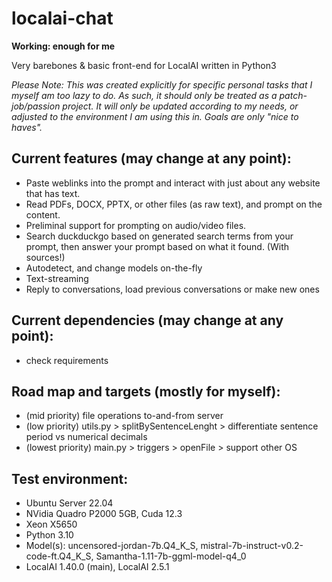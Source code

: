 # localai-chat

**Working: enough for me**

Very barebones & basic front-end for LocalAI written in Python3


*Please Note:
This was created explicitly for specific personal tasks that I myself am too lazy to do.
As such, it should only be treated as a patch-job/passion project.
It will only be updated according to my needs, or adjusted to the environment I am using this in.
Goals are only "nice to haves".*


## Current features (may change at any point):
- Paste weblinks into the prompt and interact with just about any website that has text.
- Read PDFs, DOCX, PPTX, or other files (as raw text), and prompt on the content.
- Preliminal support for prompting on audio/video files.
- Search duckduckgo based on generated search terms from your prompt, then answer your prompt based on what it found. (With sources!)
- Autodetect, and change models on-the-fly
- Text-streaming
- Reply to conversations, load previous conversations or make new ones


## Current dependencies (may change at any point):
- check requirements


## Road map and targets (mostly for myself):
- (mid priority) file operations to-and-from server
- (low priority) utils.py > splitBySentenceLenght > differentiate sentence period vs numerical decimals
- (lowest priority) main.py > triggers > openFile > support other OS


## Test environment:
- Ubuntu Server 22.04
- NVidia Quadro P2000 5GB, Cuda 12.3
- Xeon X5650
- Python 3.10
- Model(s): uncensored-jordan-7b.Q4_K_S, mistral-7b-instruct-v0.2-code-ft.Q4_K_S, Samantha-1.11-7b-ggml-model-q4_0
- LocalAI 1.40.0 (main), LocalAI 2.5.1

